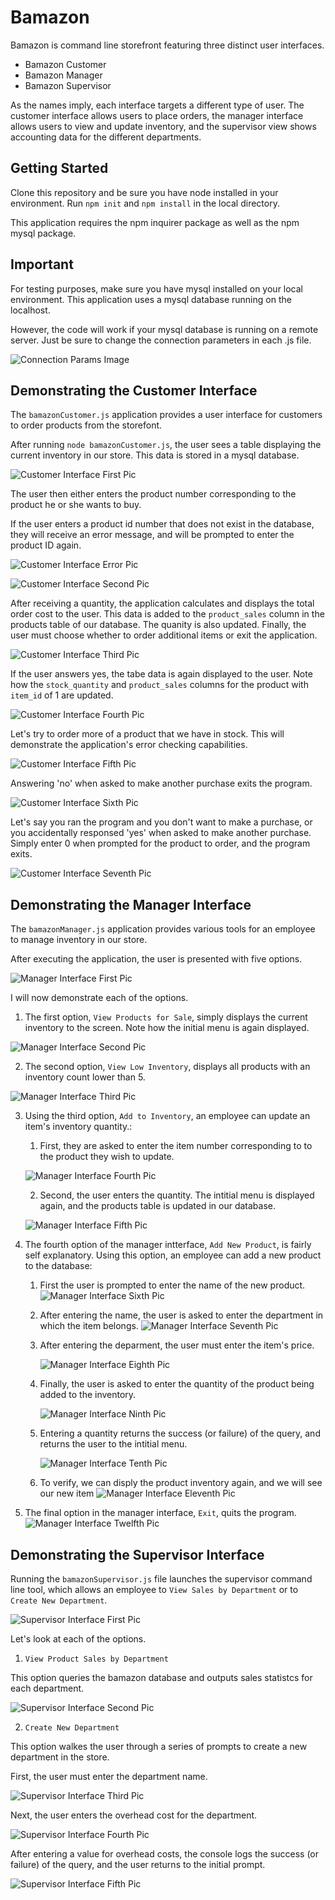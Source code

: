 # Bamazon

Bamazon is command line storefront featuring three distinct user interfaces.

* Bamazon Customer
* Bamazon Manager
* Bamazon Supervisor

As the names imply, each interface targets a different type of user. The customer interface allows users to place orders, the manager interface allows users to view and update inventory, and the supervisor view shows accounting data for the different departments.

## Getting Started

Clone this repository and be sure you have node installed in your environment. Run `npm init` and `npm install` in the local directory.

This application requires the npm inquirer package as well as the npm mysql package.

## Important

For testing purposes, make sure you have mysql installed on your local environment.  This application uses a mysql database running on the localhost.

However, the code will work if your mysql database is running on a remote server.  Just be sure to change the connection parameters in each .js file.

![Connection Params Image](screenshots/connectionParams.png)

## Demonstrating the Customer Interface

The `bamazonCustomer.js` application provides a user interface for customers to order products from the storefont.

After running `node bamazonCustomer.js`, the user sees a table displaying the current inventory in our store.  This data is stored in a mysql database.

![Customer Interface First Pic](screenshots/customerFirst.png)

The user then either enters the product number corresponding to the product he or she wants to buy.

If the user enters a product id number that does not exist in the database, they will receive an error message, and will be prompted to enter the product ID again.

![Customer Interface Error Pic](screenshots/customerError.png)

![Customer Interface Second Pic](screenshots/customerSecond.png)

After receiving a quantity, the application calculates and displays the total order cost to the user. This data is added to the `product_sales` column in the products table of our database.  The quanity is also updated.  Finally, the user must choose whether to order additional items or exit the application.

![Customer Interface Third Pic](screenshots/customerThird.png)

If the user answers yes, the tabe data is again displayed to the user. Note how the `stock_quantity` and `product_sales` columns for the product with `item_id` of 1 are updated.

![Customer Interface Fourth Pic](screenshots/customerFourth.png)

Let's try to order more of a product that we have in stock.  This will demonstrate the application's error checking capabilities.

![Customer Interface Fifth Pic](screenshots/customerFifth.png)

Answering 'no' when asked to make another purchase exits the program.

![Customer Interface Sixth Pic](screenshots/customerSixth.png)

Let's say you ran the program and you don't want to make a purchase, or you accidentally responsed 'yes' when asked to make another purchase. Simply enter 0 when prompted for the product to order, and the program exits.

![Customer Interface Seventh Pic](screenshots/customerSeventh.png)


## Demonstrating the Manager Interface

The `bamazonManager.js` application provides various tools for an employee to manage inventory in our store. 

After executing the application, the user is presented with five options.

![Manager Interface First Pic](screenshots/managerFirst.png)

I will now demonstrate each of the options.  

1. The first option, `View Products for Sale`, simply displays the current inventory to the screen. Note how the initial menu is again displayed.

![Manager Interface Second Pic](screenshots/managerSecond.png)

2. The second option, `View Low Inventory`, displays all products with an inventory count lower than 5.

![Manager Interface Third Pic](screenshots/managerThird.png)

3. Using the third option, `Add to Inventory`, an employee can update an item's inventory quantity.:  
    1. First, they are asked to enter the item number corresponding to to the product they wish to update.

    ![Manager Interface Fourth Pic](screenshots/managerFourth.png)

    2. Second, the user enters the quantity. The intitial menu is displayed again, and the products table is updated in our database.

    ![Manager Interface Fifth Pic](screenshots/managerFifth.png)

4. The fourth option of the manager intterface, `Add New Product`, is fairly self explanatory.  Using this option, an employee can add a new product to the database:
    1. First the user is prompted to enter the name of the new product. 
        ![Manager Interface Sixth Pic](screenshots/managerSixth.png)
    
    2. After entering the name, the user is asked to enter the department in which the item belongs.
        ![Manager Interface Seventh Pic](screenshots/managerSeventh.png)

    3. After entering the deparment, the user must enter the item's price.

        ![Manager Interface Eighth Pic](screenshots/managerEighth.png)

    4. Finally, the user is asked to enter the quantity of the product being added to the inventory.

        ![Manager Interface Ninth Pic](screenshots/managerNinth.png)

    5. Entering a quantity returns the success (or failure) of the query, and returns the user to the intitial menu.

        ![Manager Interface Tenth Pic](screenshots/managerTenth.png)

    6. To verify, we can disply the product inventory again, and we will see our new item
        ![Manager Interface Eleventh Pic](screenshots/managerEleventh.png)

5. The final option in the manager interface, `Exit`, quits the program.
    ![Manager Interface Twelfth Pic](screenshots/managerTwelfth.png)


## Demonstrating the Supervisor Interface

Running the `bamazonSupervisor.js` file launches the supervisor command line tool, which allows an employee to `View Sales by Department` or to `Create New Department`.

![Supervisor Interface First Pic](screenshots/supervisorFirst.png)

Let's look at each of the options.

1. `View Product Sales by Department`

This option queries the bamazon database and outputs sales statistcs for each department.

![Supervisor Interface Second Pic](screenshots/supervisorSecond.png)

2. `Create New Department`

This option walkes the user through a series of prompts to create a new department in the store.

First, the user must enter the department name.

![Supervisor Interface Third Pic](screenshots/supervisorThird.png)

Next, the user enters the overhead cost for the department.

![Supervisor Interface Fourth Pic](screenshots/supervisorFourth.png)

After entering a value for overhead costs, the console logs the success (or failure) of the query, and the user 
returns to the initial prompt.

![Supervisor Interface Fifth Pic](screenshots/supervisorFifth.png)